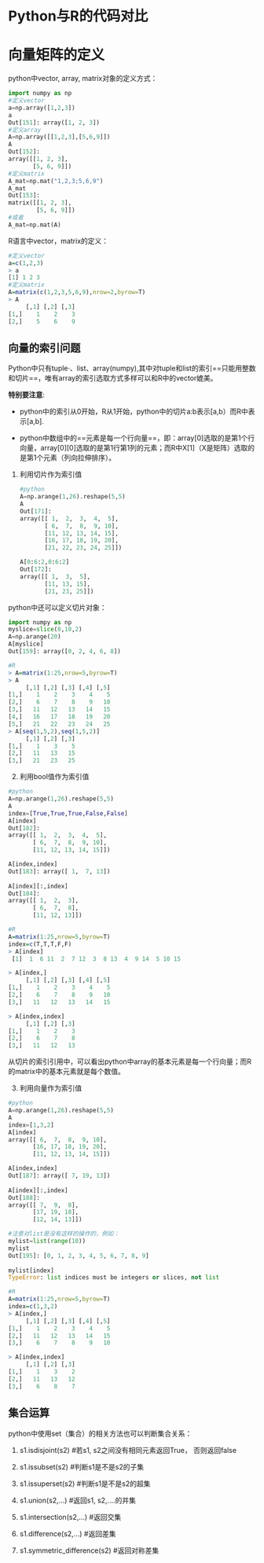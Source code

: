 # Python与R的代码对比

# 向量矩阵的定义

python中vector, array, matrix对象的定义方式：

```python
import numpy as np
#定义vector
a=np.array([1,2,3])
a
Out[151]: array([1, 2, 3])
#定义array
A=np.array([[1,2,3],[5,6,9]])
A
Out[152]: 
array([[1, 2, 3],
       [5, 6, 9]])
#定义matrix
A_mat=np.mat("1,2,3;5,6,9")
A_mat
Out[153]: 
matrix([[1, 2, 3],
        [5, 6, 9]])
#或者
A_mat=np.mat(A)
```

R语言中vector，matrix的定义：

```R
#定义vector
a=c(1,2,3)
> a
[1] 1 2 3
#定义matrix
A=matrix(c(1,2,3,5,6,9),nrow=2,byrow=T)
> A
     [,1] [,2] [,3]
[1,]    1    2    3
[2,]    5    6    9
```



## 向量的索引问题

Python中只有tuple·、list、array(numpy),其中对tuple和list的索引==只能用整数和切片==，唯有array的索引选取方式多样可以和R中的vector媲美。

**特别要注意**: 

- python中的索引从0开始，R从1开始，python中的切片a:b表示[a,b）而R中表示[a,b].

- python中数组中的==元素是每一个行向量==，即：array[0]选取的是第1个行向量，array\[0\]\[0\]选取的是第1行第1列的元素；而R中X[1]（X是矩阵）选取的是第1个元素（列向拉伸排序）。




1. 利用切片作为索引值

   ```python
   #python
   A=np.arange(1,26).reshape(5,5)
   A
   Out[171]: 
   array([[ 1,  2,  3,  4,  5],
          [ 6,  7,  8,  9, 10],
          [11, 12, 13, 14, 15],
          [16, 17, 18, 19, 20],
          [21, 22, 23, 24, 25]])
   
   A[0:6:2,0:6:2]
   Out[172]: 
   array([[ 1,  3,  5],
          [11, 13, 15],
          [21, 23, 25]])
   ```

python中还可以定义切片对象：

```python
import numpy as np
myslice=slice(0,10,2)
A=np.arange(20)
A[myslice]
Out[159]: array([0, 2, 4, 6, 8])
```




```R
#R
> A=matrix(1:25,nrow=5,byrow=T)
> A
     [,1] [,2] [,3] [,4] [,5]
[1,]    1    2    3    4    5
[2,]    6    7    8    9   10
[3,]   11   12   13   14   15
[4,]   16   17   18   19   20
[5,]   21   22   23   24   25
> A[seq(1,5,2),seq(1,5,2)]
     [,1] [,2] [,3]
[1,]    1    3    5
[2,]   11   13   15
[3,]   21   23   25
```

2. 利用bool值作为索引值

```python
#python
A=np.arange(1,26).reshape(5,5)
A
index=[True,True,True,False,False]
A[index]
Out[182]: 
array([[ 1,  2,  3,  4,  5],
       [ 6,  7,  8,  9, 10],
       [11, 12, 13, 14, 15]])

A[index,index]
Out[183]: array([ 1,  7, 13])
    
A[index][:,index]
Out[184]: 
array([[ 1,  2,  3],
       [ 6,  7,  8],
       [11, 12, 13]])
```



```R
#R
A=matrix(1:25,nrow=5,byrow=T)
index=c(T,T,T,F,F)
> A[index]
 [1]  1  6 11  2  7 12  3  8 13  4  9 14  5 10 15

> A[index,]
     [,1] [,2] [,3] [,4] [,5]
[1,]    1    2    3    4    5
[2,]    6    7    8    9   10
[3,]   11   12   13   14   15

> A[index,index]
     [,1] [,2] [,3]
[1,]    1    2    3
[2,]    6    7    8
[3,]   11   12   13
```

从切片的索引引用中，可以看出python中array的基本元素是每一个行向量；而R的matrix中的基本元素就是每个数值。

3. 利用向量作为索引值

```python
#python
A=np.arange(1,26).reshape(5,5)
A
index=[1,3,2]
A[index]
array([[ 6,  7,  8,  9, 10],
       [16, 17, 18, 19, 20],
       [11, 12, 13, 14, 15]])

A[index,index]
Out[187]: array([ 7, 19, 13])
    
A[index][:,index]
Out[188]: 
array([[ 7,  9,  8],
       [17, 19, 18],
       [12, 14, 13]])

#注意对list是没有这样的操作的，例如：
mylist=list(range(10))
mylist
Out[195]: [0, 1, 2, 3, 4, 5, 6, 7, 8, 9]
    
mylist[index]
TypeError: list indices must be integers or slices, not list
```



```R
#R
A=matrix(1:25,nrow=5,byrow=T)
index=c(1,3,2)
> A[index,]
     [,1] [,2] [,3] [,4] [,5]
[1,]    1    2    3    4    5
[2,]   11   12   13   14   15
[3,]    6    7    8    9   10

> A[index,index]
     [,1] [,2] [,3]
[1,]    1    3    2
[2,]   11   13   12
[3,]    6    8    7
```



## 集合运算

python中使用set（集合）的相关方法也可以判断集合关系：

1. s1.isdisjoint(s2)    #若s1, s2之间没有相同元素返回True， 否则返回false

2. s1.issubset(s2)      #判断s1是不是s2的子集

3. s1.issuperset(s2)   #判断s1是不是s2的超集

4. s1.union(s2,...)        #返回s1, s2,....的并集

5. s1.intersection(s2,...)  #返回交集

6. s1.difference(s2,...)      #返回差集

7. s1.symmetric_difference(s2)    #返回对称差集
